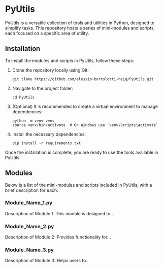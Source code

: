 
# PyUtils

PyUtils is a versatile collection of tools and utilities in Python, designed to simplify tasks. This repository hosts a series of mini-modules and scripts, each focused on a specific area of utility.

## Installation

To install the modules and scripts in PyUtils, follow these steps:

1. Clone the repository locally using Git:
   ```
   git clone https://github.com/alessio-bortolotti-heig/PyUtils.git
   ```
2. Navigate to the project folder:
   ```
   cd PyUtils
   ```
3. (Optional) It is recommended to create a virtual environment to manage dependencies:
   ```
   python -m venv venv
   source venv/bin/activate  # On Windows use `venv\Scripts\activate`
   ```
4. Install the necessary dependencies:
   ```
   pip install -r requirements.txt
   ```

Once the installation is complete, you are ready to use the tools available in PyUtils.

## Modules

Below is a list of the mini-modules and scripts included in PyUtils, with a brief description for each:

### Module_Name_1.py
Description of Module 1: This module is designed to...

### Module_Name_2.py
Description of Module 2: Provides functionality for...

### Module_Name_3.py
Description of Module 3: Helps users to...
